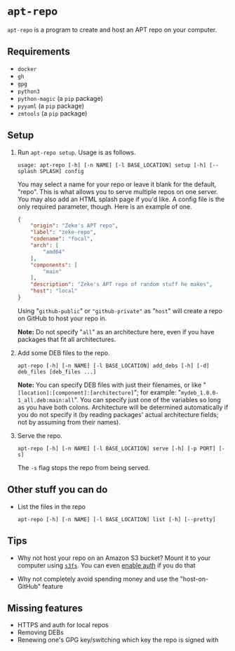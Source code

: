 # `apt-repo`

`apt-repo` is a program to create and host an APT repo on your computer.

## Requirements

- `docker`
- `gh`
- `gpg`
- `python3`
- `python-magic` (a `pip` package)
- `pyyaml` (a `pip` package)
- `zmtools` (a `pip` package)

## Setup

1. Run `apt-repo setup`. Usage is as follows.

    ```text
    usage: apt-repo [-h] [-n NAME] [-l BASE_LOCATION] setup [-h] [--splash SPLASH] config
    ```

    You may select a name for your repo or leave it blank for the default, "repo". This is what allows you to serve multiple repos on one server. You may also add an HTML splash page if you'd like. A config file is the only required parameter, though. Here is an example of one.

    ```json
    {
        "origin": "Zeke's APT repo",
        "label": "zeke-repo",
        "codename": "focal",
        "arch": [
            "amd64"
        ],
        "components": [
            "main"
        ],
        "description": "Zeke's APT repo of random stuff he makes",
        "host": "local"
    }
    ```

    Using "`github-public`" or `"github-private"` as "`host`" will create a repo on GitHub to host your repo in.

    **Note:** Do not specify "`all`" as an architecture here, even if you have packages that fit all architectures.

2. Add some DEB files to the repo.

    ```text
    apt-repo [-h] [-n NAME] [-l BASE_LOCATION] add_debs [-h] [-d] deb_files [deb_files ...]
    ```

    **Note:** You can specify DEB files with just their filenames, or like "`[location]:[component]:[architecture]`"; for example: "`mydeb_1.0.0-1_all.deb:main:all`". You can specify just one of the variables so long as you have both colons. Architecture will be determined automatically if you do not specify it (by reading packages' actual architecture fields; not by assuming from their names).

3. Serve the repo.

    ```text
    apt-repo [-h] [-n NAME] [-l BASE_LOCATION] serve [-h] [-p PORT] [-s]
    ```

    The `-s` flag stops the repo from being served.

## Other stuff you can do

- List the files in the repo

    ```text
    apt-repo [-h] [-n NAME] [-l BASE_LOCATION] list [-h] [--pretty]
    ```

## Tips

- Why not host your repo on an Amazon S3 bucket? Mount it to your computer using [`s3fs`](http://manpages.ubuntu.com/manpages/xenial/man1/s3fs.1.html). You can even [enable auth](https://stackoverflow.com/questions/3091084/does-amazon-s3-support-http-request-with-basic-authentication) if you do that

- Why not completely avoid spending money and use the "host-on-GitHub" feature

## Missing features

- HTTPS and auth for local repos
- Removing DEBs
- Renewing one's GPG key/switching which key the repo is signed with
